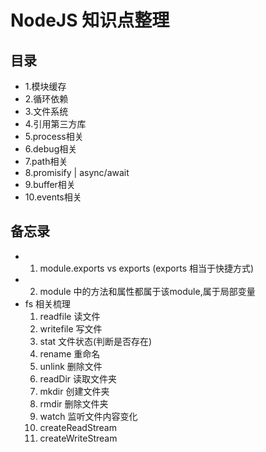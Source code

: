 # NodeJS 知识点整理

## 目录

- 1.模块缓存
- 2.循环依赖
- 3.文件系统
- 4.引用第三方库
- 5.process相关
- 6.debug相关
- 7.path相关 
- 8.promisify | async/await
- 9.buffer相关
- 10.events相关


## 备忘录

- 1. module.exports vs exports (exports 相当于快捷方式)
- 2. module 中的方法和属性都属于该module,属于局部变量
- fs 相关梳理
  1. readfile 读文件
  2. writefile 写文件
  3. stat 文件状态(判断是否存在)
  4. rename 重命名
  5. unlink 删除文件
  6. readDir 读取文件夹
  7. mkdir 创建文件夹
  8. rmdir 删除文件夹
  9. watch 监听文件内容变化
  10. createReadStream
  11. createWriteStream
